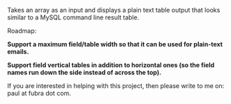 Takes an array as an input and displays a plain text table output that looks similar to a MySQL command line result table.

Roadmap:

**Support a maximum field/table width so that it can be used for plain-text emails.**

**Support field vertical tables in addition to horizontal ones (so the field names run down the side instead of across the top).**

If you are interested in helping with this project, then please write to me on: paul at fubra dot com.